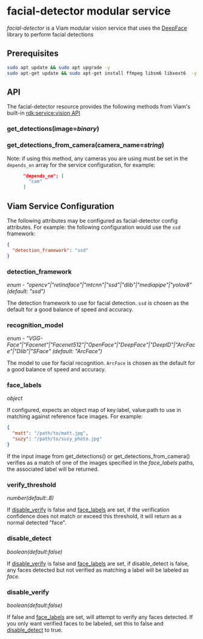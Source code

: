 # facial-detector modular service

*facial-detector* is a Viam modular vision service that uses the [DeepFace](https://github.com/serengil/deepface) library to perform facial detections

## Prerequisites

``` bash
sudo apt update && sudo apt upgrade -y
sudo apt-get update && sudo apt-get install ffmpeg libsm6 libxext6  -y
```

## API

The facial-detector resource provides the following methods from Viam's built-in [rdk:service:vision API](https://python.viam.dev/autoapi/viam/services/vision/client/index.html)

### get_detections(image=*binary*)

### get_detections_from_camera(camera_name=*string*)

Note: if using this method, any cameras you are using must be set in the `depends_on` array for the service configuration, for example:

```json
      "depends_on": [
        "cam"
      ]
```

## Viam Service Configuration

The following attributes may be configured as facial-detector config attributes.
For example: the following configuration would use the `ssd` framework:

``` json
{
  "detection_framework": "ssd"
}
```

### detection_framework

*enum - "opencv"|"retinaface"|"mtcnn"|"ssd"|"dlib"|"mediapipe"|"yolov8" (default: "ssd")*

The detection framework to use for facial detection.  `ssd` is chosen as the default for a good balance of speed and accuracy.

### recognition_model

*enum -   "VGG-Face"|"Facenet"|"Facenet512"|"OpenFace"|"DeepFace"|"DeepID"|"ArcFace"|"Dlib"|"SFace" (default: "ArcFace")*

The model to use for facial recognition.  `ArcFace` is chosen as the default for a good balance of speed and accuracy.

### face_labels

*object*

If configured, expects an object map of key:label, value:path to use in matching against reference face images.
For example:

``` json
{
  "matt": "/path/to/matt.jpg",
  "suzy": "/path/to/suzy_photo.jpg"
}
```

If the input image from get_detections() or get_detections_from_camera() verifies as a match of one of the images specified in the *face_labels* paths, the associated label will be returned.

### verify_threshold

*number(default:.8)*

If [disable_verify](#disable_verify) is false and [face_labels](#face_labels) are set, if the verification confidence does not match or exceed this threshold, it will return as a normal detected "face".

### disable_detect

*boolean(default:false)*

If [disable_verify](#disable_verify) is false and [face_labels](#face_labels) are set, if disable_detect is false, any faces detected but not verified as matching a label will be labeled as *face*.

### disable_verify

*boolean(default:false)*

If false and [face_labels](#face_labels) are set, will attempt to verify any faces detected.
If you only want verified faces to be labeled, set this to false and [disable_detect](#disable_detect) to true.
